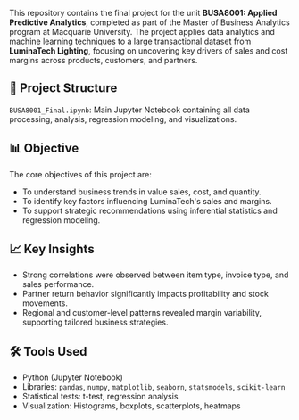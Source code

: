 This repository contains the final project for the unit **BUSA8001: Applied Predictive Analytics**, completed as part of the Master of Business Analytics program at Macquarie University. The project applies data analytics and machine learning techniques to a large transactional dataset from **LuminaTech Lighting**, focusing on uncovering key drivers of sales and cost margins across products, customers, and partners.

## 📁 Project Structure
`BUSA8001_Final.ipynb`: Main Jupyter Notebook containing all data processing, analysis, regression modeling, and visualizations.

## 📊 Objective
The core objectives of this project are:
- To understand business trends in value sales, cost, and quantity.
- To identify key factors influencing LuminaTech's sales and margins.
- To support strategic recommendations using inferential statistics and regression modeling.

## 📈 Key Insights
- Strong correlations were observed between item type, invoice type, and sales performance.
- Partner return behavior significantly impacts profitability and stock movements.
- Regional and customer-level patterns revealed margin variability, supporting tailored business strategies.

## 🛠️ Tools Used
- Python (Jupyter Notebook)
- Libraries: `pandas`, `numpy`, `matplotlib`, `seaborn`, `statsmodels`, `scikit-learn`
- Statistical tests: t-test, regression analysis
- Visualization: Histograms, boxplots, scatterplots, heatmaps
